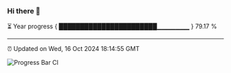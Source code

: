 ### Hi there 👋

⏳ Year progress { ███████████████████████▁▁▁▁▁▁▁ } 79.17 %

---

⏰ Updated on Wed, 16 Oct 2024 18:14:55 GMT

![Progress Bar CI](https://github.com/code-lakshay/GitHub-Actions-Demo/workflows/Progress%20Bar%20CI/badge.svg)
